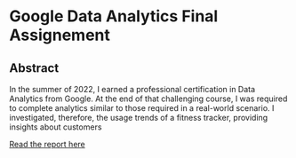 # Google Data Analytics Final Assignement
## Abstract
In the summer of 2022, I earned a professional certification in Data Analytics from Google.
At the end of that challenging course, I was required to complete analytics similar to those
required in a real-world scenario. I investigated, therefore, the usage trends of a fitness tracker,
providing insights about customers

[Read the report here](https://github.com/vincenzojrs/Google-Data-Analytics-Final-Assignement/blob/main/Assignement.pdf)
